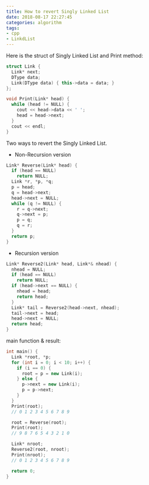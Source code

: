 ```yaml
---
title: How to revert Singly Linked List
date: 2018-08-17 22:27:45
categories: algorithm
tags:
- cpp
- LinkdList
---
```


Here is the struct of Singly Linked List and Print method:

```cpp
struct Link {
  Link* next;
  DType data;
  Link(DType data) { this->data = data; }
};

void Print(Link* head) {
  while (head != NULL) {
    cout << head->data << ' ';
    head = head->next;
  }
  cout << endl;
}
```

Two ways to revert the Singly Linked List.

* Non-Recursion version

```cpp
Link* Reverse(Link* head) {
  if (head == NULL)
    return NULL;
  Link *r, *p, *q;
  p = head;
  q = head->next;
  head->next = NULL;
  while (q != NULL) {
    r = q->next;
    q->next = p;
    p = q;
    q = r;
  }
  return p;
}
```

* Recursion version

```cpp
Link* Reverse2(Link* head, Link*& nhead) {
  nhead = NULL;
  if (head == NULL)
    return NULL;
  if (head->next == NULL) {
    nhead = head;
    return head;
  }
  Link* tail = Reverse2(head->next, nhead);
  tail->next = head;
  head->next = NULL;
  return head;
}
```

main function & result:

```cpp
int main() {
  Link *root, *p;
  for (int i = 0; i < 10; i++) {
    if (i == 0) {
      root = p = new Link(i);
    } else {
      p->next = new Link(i);
      p = p->next;
    }
  }
  Print(root);
  // 0 1 2 3 4 5 6 7 8 9

  root = Reverse(root);
  Print(root);
  // 9 8 7 6 5 4 3 2 1 0

  Link* nroot;
  Reverse2(root, nroot);
  Print(nroot);
  // 0 1 2 3 4 5 6 7 8 9

  return 0;
}
```